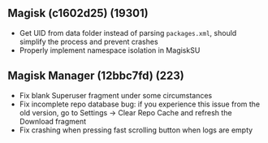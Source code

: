 ## Magisk (c1602d25) (19301)
- Get UID from data folder instead of parsing `packages.xml`, should simplify the process and prevent crashes
- Properly implement namespace isolation in MagiskSU

## Magisk Manager (12bbc7fd) (223)
- Fix blank Superuser fragment under some circumstances
- Fix incomplete repo database bug: if you experience this issue from the old version, go to Settings → Clear Repo Cache and refresh the Download fragment
- Fix crashing when pressing fast scrolling button when logs are empty
